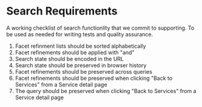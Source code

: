 # Search Requirements

A working checklist of search functionlity that we commit to supporting. To be used as needed for writing tests and quality assurance.

1. Facet refinment lists should be sorted alphabetically
1. Facet refinements should be applied with "and"
1. Search state should be encoded in the URL
1. Search state should be preserved in browser history
1. Facet refinements should be preserved across queries
1. Facet refinements should be preserved when clicking "Back to Services" from a Service detail page
1. The query should be preserved when clicking "Back to Services" from a Service detail page
